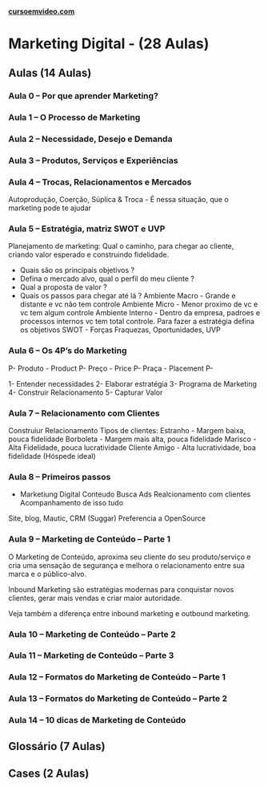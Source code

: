 #### [cursoemvideo.com](https://www.cursoemvideo.com/course/)

# Marketing Digital - (28 Aulas)

## Aulas (14 Aulas)

### Aula 0 – Por que aprender Marketing?

### Aula 1 – O Processo de Marketing

### Aula 2 – Necessidade, Desejo e Demanda

### Aula 3 – Produtos, Serviços e Experiências

### Aula 4 – Trocas, Relacionamentos e Mercados

Autoprodução, Coerção, Súplica &
Troca - É nessa situação, que o marketing pode te ajudar

### Aula 5 – Estratégia, matriz SWOT e UVP

Planejamento de marketing:
Qual o caminho, para chegar ao cliente, criando valor esperado e construindo fidelidade.
- Quais são os principais objetivos ?
- Defina o mercado alvo, qual o perfil do meu cliente ?
- Qual a proposta de valor ?
- Quais os passos para chegar até lá ?
Ambiente Macro - Grande e distante e vc não tem controle
Ambiente Micro - Menor proximo de vc e vc tem algum controle
Ambiente Interno - Dentro da empresa, padroes e processos internos vc tem total controle.
Para fazer a estratégia defina os objetivos
SWOT - Forças Fraquezas, Oportunidades,
UVP

### Aula 6 – Os 4P’s do Marketing

P- Produto - Product
P- Preço - Price
P- Praça - Placement
P-

1- Entender necessidades
2- Elaborar estratégia
3- Programa de Marketing
4- Construir Relacionamento
5- Capturar Valor

### Aula 7 – Relacionamento com Clientes

Construiur Relacionamento
Tipos de clientes:
Estranho - Margem baixa, pouca fidelidade
Borboleta - Margem mais alta, pouca fidelidade
Marisco - Alta Fidelidade, pouca lucratividade
Cliente Amigo - Alta lucratividade, boa fidelidade (Hóspede ideal)

### Aula 8 – Primeiros passos
- Marketiung Digital
    Conteudo
    Busca
    Ads
    Realcionamento com clientes
    Acompanhamento de isso tudo

Site, blog, Mautic, CRM (Suggar)
Preferencia a OpenSource

### Aula 9 – Marketing de Conteúdo – Parte 1

O Marketing de Conteúdo, aproxima seu cliente do seu produto/serviço e cria uma sensação de segurança e melhora o relacionamento entre sua marca e o público-alvo.

Inbound Marketing são estratégias modernas para conquistar novos clientes, gerar mais vendas e criar maior autoridade.

Veja também a diferença entre inbound marketing e outbound marketing.

### Aula 10 – Marketing de Conteúdo – Parte 2

### Aula 11 – Marketing de Conteúdo – Parte 3

### Aula 12 – Formatos do Marketing de Conteúdo – Parte 1

### Aula 13 – Formatos do Marketing de Conteúdo – Parte 2

### Aula 14 – 10 dicas de Marketing de Conteúdo

## Glossário (7 Aulas)

## Cases (2 Aulas)
